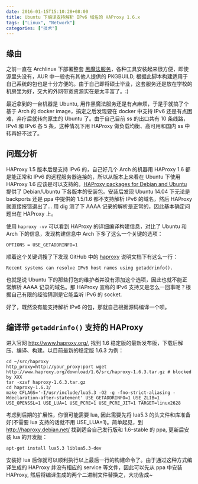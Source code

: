 ```yaml
---
date: 2016-01-15T15:10:28+08:00
title: Ubuntu 下编译支持解析 IPv6 域名的 HAProxy 1.6.x
tags: ["Linux", "Network"]
categories: ["技术"]
---
```


## 缘由

之前一直在 Archlinux 下部署整套 [黑魔法服务](https://github.com/sjtug/kxsw)，各种工具安装起来很方便，即使源里头没有，AUR 中一般也有其他人提供的 PKGBUILD, 根据此脚本构建适用于自己系统的包也是十分方便的。由于自己即将硕士毕业，这套服务还是放在学校的机房里为好，交大的外网带宽资源实在是太丰富了。:)

最近拿到的一台机器是 Ubuntu, 用作黑魔法服务还是有点麻烦，于是乎就搞了个基于 Arch 的 docker image，搞定之后发现要在 docker 中支持 IPv6 还是有点困难，弃疗后就转向原生的 Ubuntu 了。由于自己目前 ss 的出口共有 10 条线路，IPv4 和 IPv6 各 5 条，这种情况下用 HAProxy 做负载均衡、高可用和国内 ss 中转再好不过了。

## 问题分析

HAProxy 1.5 版本后是支持 IPv6 的，自己好几个 Arch 的机器用 HAProxy 1.6 都是能正常和 IPv6 的远程服务器连接的，所以从版本上来看在 Ubuntu 下使用 HAProxy 1.6 应该是可以支持的。[HAProxy packages for Debian and Ubuntu](http://haproxy.debian.net/) 提供了 Debian/Ubuntu 下各版本的安装包。安装后发现 Ubuntu 14.04 下无论是 backports 还是 ppa 中提供的 1.5/1.6 都不支持解析 IPv6 的域名，然后 HAProxy 就直接报错退出了... 用 dig 测了下 AAAA 记录的解析是正常的，因此基本确定问题出在 HAProxy 上。

使用 `haproxy -vv` 可以看到 HAProxy 的详细编译构建信息，对比了 Ubuntu 和 Arch 下的信息，发现构建信息中 Arch 下多了这么一个关键的选项：
```
OPTIONS = USE_GETADDRINFO=1
```
顺着这个关键词搜了下发现 GitHub 中的 [haproxy](https://github.com/haproxy/haproxy) 说明文档下有这么一行：
```
Recent systems can resolve IPv6 host names using getaddrinfo().
```
也就是说 Ubuntu 下的那些打包的维护者并没有添加这个选项，因此也就不能正常解析 AAAA 记录的域名。那 HAProxy 宣称的 IPv6 支持又是怎么一回事呢？根据自己有限的经验猜测是它能监听 IPv6 的 socket.

好了，既然没有能支持解析 IPv6 的包，那就自己根据源码编译一个呗。

## 编译带 `getaddrinfo()` 支持的 HAProxy

进入官网 <http://www.haproxy.org/>, 找到 1.6 稳定版的最新发布版，下载后解压、编译、构建。以目前最新的稳定版 1.6.3 为例：
```
cd ~/src/haproxy
http_proxy=http://your_proxy:port wget http://www.haproxy.org/download/1.6/src/haproxy-1.6.3.tar.gz # blocked by XXX
tar -xzvf haproxy-1.6.3.tar.gz
cd haproxy-1.6.3/
make CFLAGS='-I/usr/include/lua5.3 -O2 -g -fno-strict-aliasing -Wdeclaration-after-statement' USE_GETADDRINFO=1 USE_ZLIB=1 USE_OPENSSL=1 USE_LUA=1 USE_PCRE=1 USE_PCRE_JIT=1 TARGET=linux2628
```

考虑到后期的扩展性，你很可能需要 lua, 因此需要先将 lua5.3 的头文件和库准备好(不需要 lua 支持的话就不用 USE_LUA=1)。简单起见，到 <http://haproxy.debian.net/> 找到适合自己发行版和 1.6-stable 的 ppa, 更新后安装 lua 的开发版：
```
apt-get install lua5.3 liblua5.3-dev
```

安装好 lua 后你就可以顺利执行以上最后一行的构建命令了。由于通过这种方式编译生成的 HAProxy 并没有相应的 service 等文件，因此可以先从 ppa 中安装 HAProxy, 然后将编译生成的两个二进制文件替换之，大功告成~